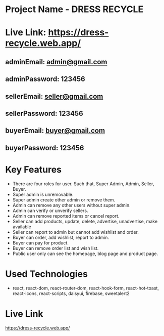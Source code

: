 # Project Name - DRESS RECYCLE

# Live Link: https://dress-recycle.web.app/

## adminEmail: admin@gmail.com
## adminPassword: 123456

## sellerEmail: seller@gmail.com
## sellerPassword: 123456

## buyerEmail: buyer@gmail.com
## buyerPassword: 123456


# Key Features
- There are four roles for user. Such that, Super Admin, Admin, Seller, Buyer.
- Super admin is unremovable.
- Super admin create other admin or remove them.
- Admin can remove any other users without super admin.
- Admin can verify or unverify sellers.
- Admin can remove reported items or cancel report.
- Seller can add products, update, delete, advertise, unadvertise, make available
- Seller can report to admin but cannot add wishlist and order.
- Buyer can order, add wishlist, report to admin.
- Buyer can pay for product.
- Buyer can remove order list and wish list.
- Public user only can see the homepage, blog page and product page.

# Used Technologies
- react, react-dom, react-router-dom, react-hook-form, react-hot-toast, react-icons, react-scripts, daisyui, firebase, sweetalert2


# Live Link
https://dress-recycle.web.app/